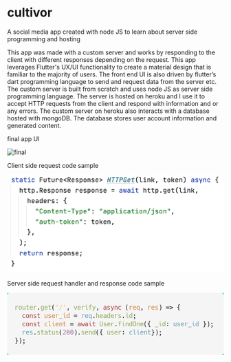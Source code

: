# cultivor
A social media app created with node JS to learn about server side programming and hosting

This app was made with a custom server and works by responding to the client with different responses depending on the request.
This app leverages Flutter's UX/UI functionality to create a material design that is familiar to the majority of users. The front end UI is also driven by flutter’s dart programming language to send and request data from the server etc.
The custom server is built from scratch and uses node JS as server side programming language. The server is hosted on heroku and I use it to accept HTTP requests from the client and respond with information and or any errors.
The custom server on heroku also interacts with a database hosted with mongoDB. The database stores user account information and generated content.

final app UI

![final](https://github.com/Festus1440/cultivor/blob/a3d28a591f7ae88fe5e4918fc990018220394feb/final_app.png)


Client side request code sample

![client](https://github.com/Festus1440/cultivor/blob/a3d28a591f7ae88fe5e4918fc990018220394feb/client.png)


Server side request handler and response code sample

![server](https://github.com/Festus1440/cultivor/blob/a3d28a591f7ae88fe5e4918fc990018220394feb/server.png)
